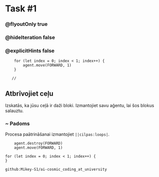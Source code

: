 # Task #1
### @flyoutOnly true
### @hideIteration false
### @explicitHints false

``` ghost
    for (let index = 0; index < 1; index++) {
        agent.move(FORWARD, 1)
    }
```
```template
   //     
```

##  Atbrīvojiet ceļu

Izskatās, ka jūsu ceļā ir daži bloki. Izmantojiet savu aģentu, lai šos blokus salauztu.

###  ~ Padoms 

Procesa paātrināšanai izmantojiet ``||cilpas:loops|``.






``` blocks
    agent.destroy(FORWARD)
    agent.move(FORWARD, 1)
```
``` blocks
for (let index = 0; index < 1; index++) {
}
```
``` package
github:Mikey-S1/ai-cosmic_coding_at_university
```
